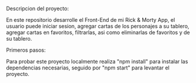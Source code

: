 Descripcion del proyecto:


En este repositorio desarrolle el Front-End de mi Rick & Morty App, el usuario puede iniciar sesion, agregar cartas de los personajes a su tablero, agregar 
cartas en favoritos, filtrarlas, asi como eliminarlas de favoritos y de su tablero.


Primeros pasos:


Para probar este proyecto localmente realiza "npm install" para instalar las dependencias necesarias, seguido por "npm start" para levantar el proyecto.
